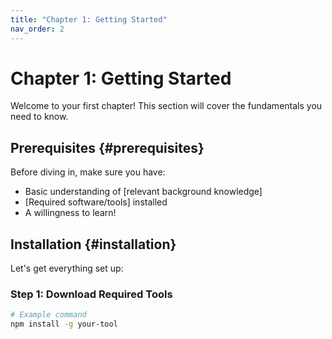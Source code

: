 ```yaml
---
title: "Chapter 1: Getting Started"
nav_order: 2
---
```


# Chapter 1: Getting Started

Welcome to your first chapter! This section will cover the fundamentals you need to know.

## Prerequisites {#prerequisites}

Before diving in, make sure you have:

- Basic understanding of [relevant background knowledge]
- [Required software/tools] installed
- A willingness to learn!

## Installation {#installation}

Let's get everything set up:

### Step 1: Download Required Tools

```bash
# Example command
npm install -g your-tool
